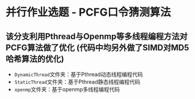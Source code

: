# 并行作业选题 - PCFG口令猜测算法  
## 该分支利用Pthread与Openmp等多线程编程方法对PCFG算法做了优化 (代码中均另外做了SIMD对MD5哈希算法的优化)
- `DynamicThread`文件夹：基于Pthread动态线程编程代码
- `StaticThread`文件夹：基于Pthread静态线程编程代码
- `openmp`文件夹：基于openmp多线程编程代码
